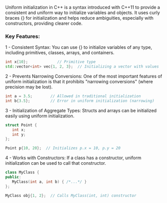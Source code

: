 Uniform initialization in C++ is a syntax introduced with C++11 to provide a consistent and uniform way to initialize variables and objects. It uses curly braces {} for initialization and helps reduce ambiguities, especially with constructors, providing clearer code.

### Key Features:
1 - Consistent Syntax: You can use {} to initialize variables of any type, including primitives, classes, arrays, and containers.

 ```cpp
int x{10};             // Primitive type
std::vector<int> vec{1, 2, 3};  // Initializing a vector with values
 ```
2 - Prevents Narrowing Conversions: One of the most important features of uniform initialization is that it prohibits "narrowing conversions" (where precision may be lost).
 ```cpp
int a = 3.5;        // Allowed in traditional initialization
int b{3.5};         // Error in uniform initialization (narrowing)
```
3 - Initialization of Aggregate Types: Structs and arrays can be initialized easily using uniform initialization.
 
 ```cpp
struct Point {
    int x;
    int y;
};
 
Point p{10, 20};  // Initializes p.x = 10, p.y = 20
```
4 - Works with Constructors: If a class has a constructor, uniform initialization can be used to call that constructor.

 ```cpp
class MyClass {
public:
    MyClass(int a, int b) { /*...*/ }
};

MyClass obj{1, 2};  // Calls MyClass(int, int) constructor
```

